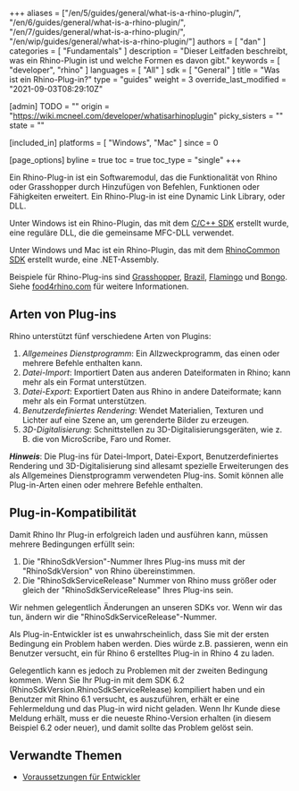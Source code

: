 ﻿+++
aliases = ["/en/5/guides/general/what-is-a-rhino-plugin/", "/en/6/guides/general/what-is-a-rhino-plugin/", "/en/7/guides/general/what-is-a-rhino-plugin/", "/en/wip/guides/general/what-is-a-rhino-plugin/"]
authors = [ "dan" ]
categories = [ "Fundamentals" ]
description = "Dieser Leitfaden beschreibt, was ein Rhino-Plugin ist und welche Formen es davon gibt."
keywords = [ "developer", "rhino" ]
languages = [ "All" ]
sdk = [ "General" ]
title = "Was ist ein Rhino-Plug-in?"
type = "guides"
weight = 3
override_last_modified = "2021-09-03T08:29:10Z"

[admin]
TODO = ""
origin = "https://wiki.mcneel.com/developer/whatisarhinoplugin"
picky_sisters = ""
state = ""

[included_in]
platforms = [ "Windows", "Mac" ]
since = 0

[page_options]
byline = true
toc = true
toc_type = "single"
+++


Ein Rhino-Plug-in ist ein Softwaremodul, das die Funktionalität von Rhino oder Grasshopper durch Hinzufügen von Befehlen, Funktionen oder Fähigkeiten erweitert.  Ein Rhino-Plug-in ist eine Dynamic Link Library, oder DLL.

Unter Windows ist ein Rhino-Plugin, das mit dem [C/C++ SDK](/guides/cpp/what-is-the-cpp-sdk/) erstellt wurde, eine reguläre DLL, die die gemeinsame MFC-DLL verwendet.

Unter Windows und Mac ist ein Rhino-Plugin, das mit dem [RhinoCommon SDK](/guides/rhinocommon/what-is-rhinocommon/) erstellt wurde, eine .NET-Assembly.

Beispiele für Rhino-Plug-ins sind [Grasshopper](http://www.grasshopper3d.com), [Brazil](http://brazil.rhino3d.com/), [Flamingo](http://nxt.flamingo3d.com/) und [Bongo](http://bongo.rhino3d.com/).  Siehe [food4rhino.com](http://www.food4rhino.com/) für weitere Informationen.


## Arten von Plug-ins

Rhino unterstützt fünf verschiedene Arten von Plugins:

1. *Allgemeines Dienstprogramm*: Ein Allzweckprogramm, das einen oder mehrere Befehle enthalten kann.
1. *Datei-Import*: Importiert Daten aus anderen Dateiformaten in Rhino; kann mehr als ein Format unterstützen.
1. *Datei-Export*: Exportiert Daten aus Rhino in andere Dateiformate; kann mehr als ein Format unterstützen.
1. *Benutzerdefiniertes Rendering*: Wendet Materialien, Texturen und Lichter auf eine Szene an, um gerenderte Bilder zu erzeugen.
1. *3D-Digitalisierung*: Schnittstellen zu 3D-Digitalisierungsgeräten, wie z. B. die von MicroScribe, Faro und Romer.

***Hinweis***: Die Plug-ins für Datei-Import, Datei-Export, Benutzerdefiniertes Rendering und 3D-Digitalisierung sind allesamt spezielle Erweiterungen des als Allgemeines Dienstprogramm verwendeten Plug-ins.  Somit können alle Plug-in-Arten einen oder mehrere Befehle enthalten.


## Plug-in-Kompatibilität

Damit Rhino Ihr Plug-in erfolgreich laden und ausführen kann, müssen mehrere Bedingungen erfüllt sein:

1. Die "RhinoSdkVersion"-Nummer Ihres Plug-ins muss mit der "RhinoSdkVersion" von Rhino übereinstimmen.
1. Die "RhinoSdkServiceRelease" Nummer von Rhino muss größer oder gleich der "RhinoSdkServiceRelease" Ihres Plug-ins sein.

Wir nehmen gelegentlich Änderungen an unseren SDKs vor.  Wenn wir das tun, ändern wir die "RhinoSdkServiceRelease"-Nummer.  

Als Plug-in-Entwickler ist es unwahrscheinlich, dass Sie mit der ersten Bedingung ein Problem haben werden.  Dies würde z.B. passieren, wenn ein Benutzer versucht, ein für Rhino 6 erstelltes Plug-in in Rhino 4 zu laden.

Gelegentlich kann es jedoch zu Problemen mit der zweiten Bedingung kommen.  Wenn Sie Ihr Plug-in mit dem SDK 6.2 (RhinoSdkVersion.RhinoSdkServiceRelease) kompiliert haben und ein Benutzer mit Rhino 6.1 versucht, es auszuführen, erhält er eine Fehlermeldung und das Plug-in wird nicht geladen.  Wenn Ihr Kunde diese Meldung erhält, muss er die neueste Rhino-Version erhalten (in diesem Beispiel 6.2 oder neuer), und damit sollte das Problem gelöst sein.

## Verwandte Themen

- [Voraussetzungen für Entwickler](/guides/general/rhino-developer-prerequisites)
